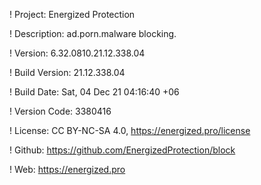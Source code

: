! Project: Energized Protection

! Description: ad.porn.malware blocking.

! Version: 6.32.0810.21.12.338.04

! Build Version: 21.12.338.04

! Build Date: Sat, 04 Dec 21 04:16:40 +06

! Version Code: 3380416

! License: CC BY-NC-SA 4.0, https://energized.pro/license

! Github: https://github.com/EnergizedProtection/block

! Web: https://energized.pro

